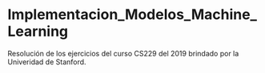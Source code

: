 # Implementacion_Modelos_Machine_Learning

Resolución de los ejercicios del curso CS229 del 2019 brindado por la Univeridad de Stanford.
